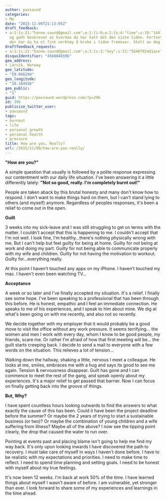 ```yaml
---
author: pavsaund
categories:
- Me
date: "2015-11-09T21:13:05Z"
draft_feedback:
- a:1:{s:21:"hanne.saund@gmail.com";a:1:{i:0;a:2:{s:4:"time";s:10:"1447099323";s:7:"content";s:168:"Ærlig
  og godt beskrevet av hvordan du har hatt det den siste tiden. Fortsett med skrivingen,for
  der har du ha et fint verktøy å bruke i tiden fremover. Stolt av deg!";}}}
draftfeedback_requests:
- a:1:{s:21:"hanne.saund@gmail.com";a:3:{s:3:"key";s:13:"5640f924d1ace";s:4:"time";s:10:"1447098660";s:7:"user_id";s:7:"7638579";}}
disqusIdentifier: "4560846596"
geo_address:
- Larvik, Norway
geo_latitude:
- "59.066294"
geo_longitude:
- "10.164936"
geo_public:
- "1"
guid: https://pavsaund.wordpress.com/?p=296
id: 296
publicize_twitter_user:
- pavsaund
tags:
- burnout
- life
- personal growth
- personal health
- pressure
title: How are you, Really?
url: /2015/11/09/how-are-you-really/
---
```


<strong>"How are you?"</strong>

A simple question that usually is followed by a polite response expressing our contentment with our daily life situation. I've been answering it a little differently lately: <strong>"Not so good, really. I'm completely burnt out!"</strong>

People are taken aback by this brutal honesty and many don't know how to respond. I don't want to make things hard on them, but I can't stand lying to others (and myself) anymore. Regardless of peoples responses, it's been a relief to come out in the open.<!--more-->

<strong>Guilt</strong>

3 weeks into my sick-leave and I was still struggling to get on terms with the matter. I couldn't accept that this is happening to me. I couldn't accept that I'm not well. I look fine, I'm healthy...there's nothing physically wrong with me. But I can't help but feel guilty for being at home. Guilty for not being at work and doing my part. Guilty for not being able to communicate properly with my wife and children. Guilty for not having the motivation to workout. Guilty for...everything really.

At this point I haven't touched any apps on my iPhone. I haven't touched my mac. I haven't even been watching TV...

<strong>Acceptance</strong>

A week or so later and I've finally accepted my situation. It's a relief. I finally see some hope. I've been speaking to a professional that has been through this before. He is honest, empathic and I feel an immediate connection. He speaks to me of his experiences, and I speak to him about mine. We dig at what's been going on with me recently, and also not so recently.

We decide together with my employer that it would probably be a good move to visit the office without any work pressure. It seems terrifying... the women and men I work with every day, whom I know to be good people, my friends, scare me. Or rather I'm afraid of how that first meeting will be... the guilt starts creeping back. I decide to send a mail to everyone with a few words on the situation. This relieves a lot of tension...

Walking down the hallway, shaking a little, nervous I meet a colleague. He looks at me, smiles, embraces me with a hug and says its good to see me again. Tension &amp; nervousness disappear. Guilt has gone and I can commence to meet the rest of the gang, and speak openly about my experiences. It's a major relief to get passed that barrier. Now I can focus on finally getting back into the groove of things.

<strong>But, Why?</strong>

I have spent countless hours looking outwards to find the answers to what exactly the cause of this has been. Could it have been the project deadline before the summer? Or maybe the 2 years of trying to start a sustainable business (or two)? Or maybe the combination of young children and a wife suffering from illness? Maybe all of the above? I now see the tipping point clearly, the drop that caused the water to run over.

Pointing at events past and placing blame isn't going to help me find my way back. It's only upon looking inwards I have discovered the path to recovery. I must take care of myself in ways I haven't done before. I have to be realistic with my expectations and priorities. I need to make time to reflect. I need to spend time planning and setting goals. I need to be honest with myself about my true feelings.

It's now been 12 weeks. I'm back at work 50% of the time. I have learned things about myself I wasn't aware of before. I am vulnerable, yet stronger than ever. I look forward to share some of my experiences and learnings in the time ahead.